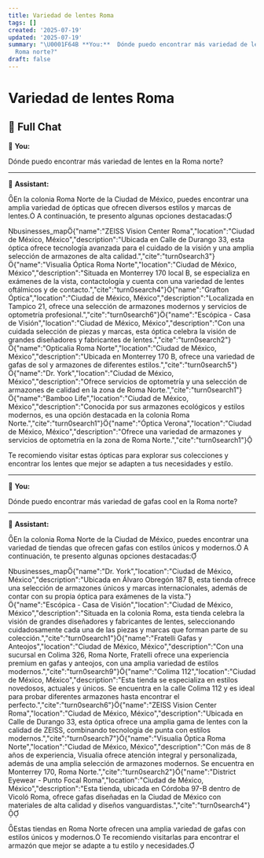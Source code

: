 ```yaml
---
title: Variedad de lentes Roma
tags: []
created: '2025-07-19'
updated: '2025-07-19'
summary: "\U0001F64B **You:**  Dónde puedo encontrar más variedad de lentes en la
  Roma norte?"
draft: false
---
```


# Variedad de lentes Roma

## 🧠 Full Chat

🙋 **You:**

Dónde puedo encontrar más variedad de lentes en la Roma norte?

---

🤖 **Assistant:**

En la colonia Roma Norte de la Ciudad de México, puedes encontrar una amplia variedad de ópticas que ofrecen diversos estilos y marcas de lentes. A continuación, te presento algunas opciones destacadas:

businesses_map{"name":"ZEISS Vision Center Roma","location":"Ciudad de México, México","description":"Ubicada en Calle de Durango 33, esta óptica ofrece tecnología avanzada para el cuidado de la visión y una amplia selección de armazones de alta calidad.","cite":"turn0search3"}{"name":"Visualia Óptica Roma Norte","location":"Ciudad de México, México","description":"Situada en Monterrey 170 local B, se especializa en exámenes de la vista, contactología y cuenta con una variedad de lentes oftálmicos y de contacto.","cite":"turn0search4"}{"name":"Grafton Óptica","location":"Ciudad de México, México","description":"Localizada en Tampico 21, ofrece una selección de armazones modernos y servicios de optometría profesional.","cite":"turn0search6"}{"name":"Escópica - Casa de Visión","location":"Ciudad de México, México","description":"Con una cuidada selección de piezas y marcas, esta óptica celebra la visión de grandes diseñadores y fabricantes de lentes.","cite":"turn0search2"}{"name":"Opticalia Roma Norte","location":"Ciudad de México, México","description":"Ubicada en Monterrey 170 B, ofrece una variedad de gafas de sol y armazones de diferentes estilos.","cite":"turn0search5"}{"name":"Dr. York","location":"Ciudad de México, México","description":"Ofrece servicios de optometría y una selección de armazones de calidad en la zona de Roma Norte.","cite":"turn0search1"}{"name":"Bamboo Life","location":"Ciudad de México, México","description":"Conocida por sus armazones ecológicos y estilos modernos, es una opción destacada en la colonia Roma Norte.","cite":"turn0search1"}{"name":"Óptica Verona","location":"Ciudad de México, México","description":"Ofrece una variedad de armazones y servicios de optometría en la zona de Roma Norte.","cite":"turn0search1"}

Te recomiendo visitar estas ópticas para explorar sus colecciones y encontrar los lentes que mejor se adapten a tus necesidades y estilo.

---

🙋 **You:**

Dónde puedo encontrar más variedad de gafas cool en la Roma norte?

---

🤖 **Assistant:**

En la colonia Roma Norte de la Ciudad de México, puedes encontrar una variedad de tiendas que ofrecen gafas con estilos únicos y modernos. A continuación, te presento algunas opciones destacadas:

businesses_map{"name":"Dr. York","location":"Ciudad de México, México","description":"Ubicada en Álvaro Obregón 187 B, esta tienda ofrece una selección de armazones únicos y marcas internacionales, además de contar con su propia óptica para exámenes de la vista."}{"name":"Escópica - Casa de Visión","location":"Ciudad de México, México","description":"Situada en la colonia Roma, esta tienda celebra la visión de grandes diseñadores y fabricantes de lentes, seleccionando cuidadosamente cada una de las piezas y marcas que forman parte de su colección.","cite":"turn0search1"}{"name":"Fratelli Gafas y Anteojos","location":"Ciudad de México, México","description":"Con una sucursal en Colima 326, Roma Norte, Fratelli ofrece una experiencia premium en gafas y anteojos, con una amplia variedad de estilos modernos.","cite":"turn0search9"}{"name":"Colima 112","location":"Ciudad de México, México","description":"Esta tienda se especializa en estilos novedosos, actuales y únicos. Se encuentra en la calle Colima 112 y es ideal para probar diferentes armazones hasta encontrar el perfecto.","cite":"turn0search6"}{"name":"ZEISS Vision Center Roma","location":"Ciudad de México, México","description":"Ubicada en Calle de Durango 33, esta óptica ofrece una amplia gama de lentes con la calidad de ZEISS, combinando tecnología de punta con estilos modernos.","cite":"turn0search7"}{"name":"Visualia Óptica Roma Norte","location":"Ciudad de México, México","description":"Con más de 8 años de experiencia, Visualia ofrece atención integral y personalizada, además de una amplia selección de armazones modernos. Se encuentra en Monterrey 170, Roma Norte.","cite":"turn0search2"}{"name":"District Eyewear - Punto Focal Roma","location":"Ciudad de México, México","description":"Esta tienda, ubicada en Córdoba 97-B dentro de Vicoló Roma, ofrece gafas diseñadas en la Ciudad de México con materiales de alta calidad y diseños vanguardistas.","cite":"turn0search4"}

Estas tiendas en Roma Norte ofrecen una amplia variedad de gafas con estilos únicos y modernos. Te recomiendo visitarlas para encontrar el armazón que mejor se adapte a tu estilo y necesidades.